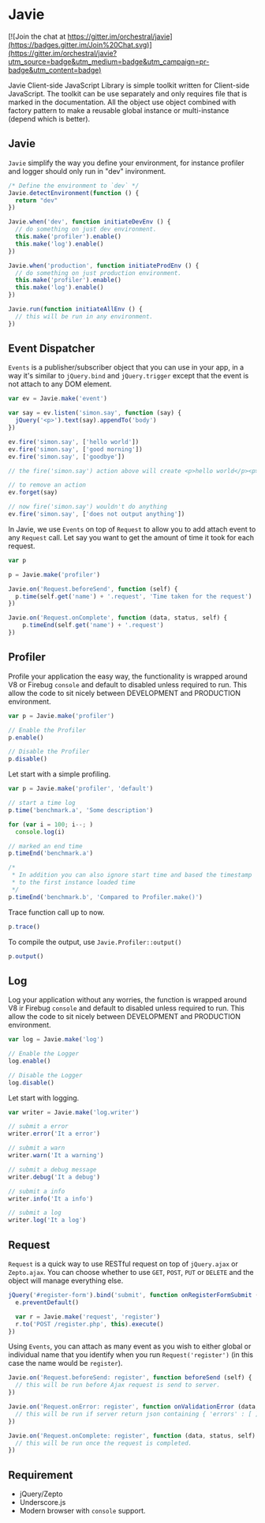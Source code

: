 Javie
=====

[![Join the chat at https://gitter.im/orchestral/javie](https://badges.gitter.im/Join%20Chat.svg)](https://gitter.im/orchestral/javie?utm_source=badge&utm_medium=badge&utm_campaign=pr-badge&utm_content=badge)

Javie Client-side JavaScript Library is simple toolkit written for Client-side JavaScript. The toolkit can be use separately and only requires file that is marked in the documentation. All the object use object combined with factory pattern to make a reusable global instance or multi-instance (depend which is better).

## Javie

`Javie` simplify the way you define your environment, for instance profiler and logger should only run in "dev" invironment.

```javascript
/* Define the environment to `dev` */
Javie.detectEnvironment(function () {
  return "dev"
})

Javie.when('dev', function initiateDevEnv () {
  // do something on just dev environment.
  this.make('profiler').enable()
  this.make('log').enable()
})

Javie.when('production', function initiateProdEnv () {
  // do something on just production environment.
  this.make('profiler').enable()
  this.make('log').enable()
})

Javie.run(function initiateAllEnv () {
  // this will be run in any environment.
})
```

## Event Dispatcher

`Events` is a publisher/subscriber object that you can use in your app, in a way it's similar to `jQuery.bind` and `jQuery.trigger` except that the event is not attach to any DOM element.

```javascript
var ev = Javie.make('event')

var say = ev.listen('simon.say', function (say) {
  jQuery('<p>').text(say).appendTo('body')
})

ev.fire('simon.say', ['hello world'])
ev.fire('simon.say', ['good morning'])
ev.fire('simon.say', ['goodbye'])

// the fire('simon.say') action above will create <p>hello world</p><p>good morning</p><p>goodbye</p>

// to remove an action
ev.forget(say)

// now fire('simon.say') wouldn't do anything
ev.fire('simon.say', ['does not output anything'])
```

In Javie, we use `Events` on top of `Request` to allow you to add attach event to any `Request` call. Let say you want to get the amount of time it took for each request.

```javascript
var p

p = Javie.make('profiler')

Javie.on('Request.beforeSend', function (self) {
  p.time(self.get('name') + '.request', 'Time taken for the request')
})

Javie.on('Request.onComplete', function (data, status, self) {
	p.timeEnd(self.get('name') + '.request')
})
```

## Profiler

Profile your application the easy way, the functionality is wrapped around V8 or Firebug `console` and default to disabled unless required to run. This allow the code to sit nicely between DEVELOPMENT and PRODUCTION environment.

```javascript
var p = Javie.make('profiler')

// Enable the Profiler
p.enable()

// Disable the Profiler
p.disable()
```

Let start with a simple profiling.

```javascript
var p = Javie.make('profiler', 'default')

// start a time log
p.time('benchmark.a', 'Some description')

for (var i = 100; i--; )
  console.log(i)

// marked an end time
p.timeEnd('benchmark.a')

/*
 * In addition you can also ignore start time and based the timestamp
 * to the first instance loaded time
 */
p.timeEnd('benchmark.b', 'Compared to Profiler.make()')
```

Trace function call up to now.

```javascript
p.trace()
```

To compile the output, use `Javie.Profiler::output()`

```javascript
p.output()
```

## Log

Log your application without any worries, the function is wrapped around V8 ir Firebug `console` and default to disabled unless required to run. This allow the code to sit nicely between DEVELOPMENT and PRODUCTION environment.

```javascript
var log = Javie.make('log')

// Enable the Logger
log.enable()

// Disable the Logger
log.disable()
```

Let start with logging.

```javascript
var writer = Javie.make('log.writer')

// submit a error
writer.error('It a error')

// submit a warn
writer.warn('It a warning')

// submit a debug message
writer.debug('It a debug')

// submit a info
writer.info('It a info')

// submit a log
writer.log('It a log')
```

## Request

`Request` is a quick way to use RESTful request on top of `jQuery.ajax` or `Zepto.ajax`. You can choose whether to use `GET`, `POST`, `PUT` or `DELETE` and the object will manage everything else.

```javascript
jQuery('#register-form').bind('submit', function onRegisterFormSubmit (e) {
  e.preventDefault()

  var r = Javie.make('request', 'register')
  r.to('POST /register.php', this).execute()
})
```

Using `Events`, you can attach as many event as you wish to either global or individual name that you identify when you run `Request('register')` (in this case the name would be `register`).

```javascript
Javie.on('Request.beforeSend: register', function beforeSend (self) {
  // this will be run before Ajax request is send to server.
})

Javie.on('Request.onError: register', function onValidationError (data, status, self) {
  // this will be run if server return json containing { 'errors' : [ ] }
})

Javie.on('Request.onComplete: register', function (data, status, self) {
  // this will be run once the request is completed.
})
```

## Requirement

* jQuery/Zepto
* Underscore.js
* Modern browser with `console` support.

